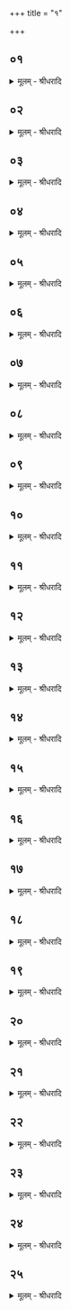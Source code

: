 +++
title = "१"

+++


## ०१
<details><summary>मूलम् - श्रीधरादि</summary>

अ᳘थ स्रुवं᳘ चाज्यविला᳘पनीं चादा᳘य॥  
(या) आहवनी᳘यमभ्यै᳘ति स᳘ ऽएता द्वा᳘दशा᳘प्तीर्जुहो᳘ति वा व्वाच᳘यति वा य᳘दि जुहो᳘ति य᳘दि व्वाच᳘यति समान᳘ ऽएव ब᳘न्धुः॥
</details>

## ०२
<details><summary>मूलम् - श्रीधरादि</summary>

स᳘ जुहोति॥  
(त्या) आप᳘ये स्वा᳘हा स्वाप᳘ये स्वा᳘हा ऽपिजा᳘य स्वा᳘हा क्र᳘तवे स्वा᳘हा व्व᳘सवे स्वा᳘हा ऽहर्प᳘तये स्वाहा᳘ ऽह्ने मुग्धा᳘य स्वा᳘हा मुग्धा᳘य व्वैनᳫँ᳭शिना᳘य स्वा᳘हा व्विनᳫँ᳭शि᳘न ऽआन्त्यायना᳘य स्वाहा᳘ ऽऽन्त्याय भौवना᳘य स्वा᳘हा भु᳘वनस्य प᳘तये स्वाहा᳘ ऽधिपतये स्वाहे᳘त्येता द्वा᳘दशा᳘प्तीर्जुहोति द्वा᳘दश वै᳘ मा᳘साः संव्वत्सर᳘स्य संव्वत्सरः᳘ प्रजा᳘पतिः प्रजा᳘पतिर्यज्ञस्त᳘द्यै᳘वास्या᳘प्तिर्या᳘ सम्पत्ता᳘मे᳘वैतदु᳘ज्जयति ता᳘मात्म᳘न्कुरुते॥
</details>

## ०३
<details><summary>मूलम् - श्रीधरादि</summary>

(ते᳘ ऽथ) अ᳘थ षट्क्लृ᳘प्तीः॥  
(र्जु) जुहो᳘ति वा व्वाच᳘यति वा य᳘दि जुहो᳘ति य᳘दि व्वाच᳘यति समान᳘ एव ब᳘न्धुः॥
</details>

## ०४
<details><summary>मूलम् - श्रीधरादि</summary>

स᳘ व्वाचयति॥  
(त्या᳘) आ᳘युर्यज्ञे᳘न कल्पतां प्राणो᳘ यज्ञे᳘न कल्पतां च᳘क्षुर्यज्ञे᳘न कल्पताᳫँ᳭ श्रो᳘त्रं यज्ञे᳘न कल्पतां पृष्ठं᳘[[!!]] यज्ञे᳘न कल्पतां यज्ञो᳘ यज्ञे᳘न कल्पतामि᳘त्येताः षट्क्लृ᳘प्तीर्व्वाचयति षड्वा᳘ ऽऋत᳘वः संव्वत्सर᳘स्य संव्वत्सरः᳘ प्रजा᳘पतिः प्रजा᳘पतिर्यज्ञस्त᳘द्यै᳘वास्य क्लृ᳘प्तिर्या᳘ सम्पत्ता᳘मे᳘वैतदु᳘ज्जयति ता᳘मात्म᳘न्कुरुते॥
</details>

## ०५
<details><summary>मूलम् - श्रीधरादि</summary>

(ते ऽष्टा᳘) अष्टा᳘श्रिर्यू᳘पो भवति॥  
(त्य) अष्टा᳘क्षरा वै᳘ गायत्री᳘ गायत्र᳘मग्नेश्छ᳘न्दो देवलोक᳘मे᳘वैतेनो᳘ज्जयति सप्तदश᳘भिर्वा᳘सोभिर्यू᳘पो व्वेष्टितो᳘ वा व्वि᳘ग्रथितो वा भवति सप्तदशो वै᳘ प्रजा᳘पतिस्त᳘त्प्रजा᳘पतिमु᳘ज्जयति॥
</details>

## ०६
<details><summary>मूलम् - श्रीधरादि</summary>

गौधूमं᳘ चषा᳘लं भवति॥  
पु᳘रुषो वै᳘ प्रजा᳘पतेर्ने᳘दिष्ठ᳘ᳫँ᳘[[!!]] सो ऽय᳘मत्व᳘गेते वै पु᳘रुषस्यौ᳘षधीनां नेदिष्ठतमां य᳘द्गोधू᳘मास्ते᳘षां न त्व᳘गस्ति मनुष्यलोक᳘मे᳘वैतेनो᳘ज्जयति॥
</details>

## ०७
<details><summary>मूलम् - श्रीधरादि</summary>

गर्त्तन्वान्यूपो᳘ ऽतीक्ष्णाग्रो भवति॥  
पितृदेव᳘त्यो वै ग᳘र्त्तः पितृलोक᳘मे᳘वैतेनो᳘ज्जयति सप्त᳘दशारत्निर्भवति सप्तदशो वै᳘ प्रजा᳘पतिस्त᳘त्प्रजा᳘पतिमु᳘ज्जयति॥
</details>

## ०८
<details><summary>मूलम् - श्रीधरादि</summary>

(त्य᳘) अ᳘थ ने᳘ष्टा प᳘त्नीमुदानेष्य᳘न्॥  
(न्कौ) कौशं व्वा᳘सः प᳘रिधापयति कौशं᳘ वा च᳘ण्डातकम᳘न्तरं दीक्षितव᳘सनाज्जघनार्द्धो वा᳘ ऽएष᳘ यज्ञ᳘स्य यत्प᳘त्नी ता᳘मेतत्प्रा᳘चीं यज्ञं᳘ प्रसादयिष्य᳘न्भवत्य᳘स्ति वै प᳘त्न्या ऽअमेध्यं य᳘दवाची᳘नं ना᳘भेर्मे᳘ध्या वै᳘ दर्भास्तद्य᳘दे᳘वास्या ऽअमेध्यं त᳘दे᳘वास्या ऽएत᳘द्दर्भैर्मे᳘ध्यं कृत्वा᳘ ऽथैनां प्रा᳘चीं यज्ञं प्र᳘सादयति त᳘स्मान्ने᳘ष्टा प᳘त्नीमुदानेष्य᳘न्कौशं व्वा᳘सः प᳘रिधापयति कौशं᳘ वा च᳘ण्डातकम᳘न्तरं दीक्षितव᳘सनात्॥
</details>

## ०९
<details><summary>मूलम् - श्रीधरादि</summary>

(द᳘) अ᳘थ नि᳘श्रयणीं निश्रयति[[!!]]॥  
स᳘ दक्षिणत ऽउ᳘दङ्रोहेदुत्तरतो᳘ वा दक्षिणा᳘ दक्षिणत᳘स्त्वेवो᳘दङ्रोहेत्त᳘था ह्यु᳘दग्भ᳘वति॥
</details>

## १०
<details><summary>मूलम् - श्रीधरादि</summary>

स᳘ रोक्ष्य᳘ञ्जायामा᳘मन्त्रयते॥  
जा᳘य ऽए᳘हि᳘ स्वो रो᳘हावे᳘ति रो᳘हावे᳘त्याह जाया तद्य᳘ज्जाया᳘मामन्त्र᳘यते ऽर्द्धो᳘ ह वा᳘ ऽएष᳘ ऽआत्म᳘नो य᳘ज्जाया त᳘स्माद्या᳘वज्जायां न᳘ व्विन्द᳘ते᳘ नैव ता᳘वत्प्र᳘जायते᳘ ऽसर्व्वा हि ता᳘वद्भ᳘वत्य᳘थ य᳘दैव᳘ जायां᳘ व्विन्दते᳘ ऽथ प्र᳘जायते त᳘र्हि हि स᳘र्व्वो भ᳘वति स᳘र्व्व ऽएतां ग᳘तिं गच्छानी᳘ति त᳘स्माज्जायामा᳘मन्त्रयते॥
</details>

## ११
<details><summary>मूलम् - श्रीधरादि</summary>

स᳘ रोहति॥  
प्रजा᳘पतेः प्रजा᳘ ऽअभूमे᳘ति प्रजा᳘पते᳘र्ह्येष᳘ प्रजा भ᳘वति यो᳘ व्वाजपे᳘येन य᳘जते॥
</details>

## १२
<details><summary>मूलम् - श्रीधरादि</summary>

(ते᳘ ऽथ) अ᳘थ गोधू᳘मानु᳘पस्पृशति᳘॥  
स्व᳘र्देवा ऽअगन्मे᳘ति᳘ स्व᳘र्ह्येष ग᳘च्छति यो᳘ व्वाजपे᳘येन य᳘जते॥
</details>

## १३
<details><summary>मूलम् - श्रीधरादि</summary>

तद्य᳘द्गोधू᳘मानुपस्पृश᳘ति॥  
(त्य᳘) अ᳘न्नं वै᳘ गोधू᳘मा ऽअ᳘न्नं वा᳘ ऽएष उ᳘ज्जयति यो᳘ वाजपे᳘येन य᳘जते ऽन्नपे᳘यᳫँ᳭ ह वै ना᳘मैतद्य᳘द्वाजपे᳘यं तद्य᳘दे᳘वैतद᳘न्नमुद᳘जैषीत्ते᳘नै᳘वैत᳘देतां ग᳘तिं गत्वा स᳘ᳫँ᳘स्पृशते त᳘दात्म᳘न्कुरुते त᳘स्माद्गोधू᳘मानु᳘पस्पृशति॥
</details>

## १४
<details><summary>मूलम् - श्रीधरादि</summary>

(त्य᳘) अ᳘थ शीर्ष्णा यू᳘पमत्यु᳘ज्जिहीते॥  
(ते ऽमृ᳘) अमृ᳘ता ऽअभूमे᳘ति देवलोक᳘मे᳘वैतेनो᳘ज्जयति॥ (शतम् ३०००)
</details>

## १५
<details><summary>मूलम् - श्रीधरादि</summary>

(त्य᳘) अ᳘थ दि᳘शो ऽनुवी᳘क्षमाणो जपति॥  
(त्य) अस्मे᳘ वो ऽअस्त्विन्द्रिय᳘मस्मे᳘ नृम्ण᳘मुत क्र᳘तु᳘रस्मे व्व᳘र्चाᳫँ᳭सि सन्तु व इ᳘ति स᳘र्व्वं वा᳘ ऽएष᳘ ऽइदमु᳘ज्जयति यो᳘ व्वाजपे᳘येन य᳘जते प्रजा᳘पति᳘ᳫँ᳘ ह्युज्ज᳘यति स᳘र्व्वमु᳘ ह्ये᳘वेदं᳘ प्रजा᳘पतिः᳘ सो ऽस्य स᳘र्व्वस्य य᳘श ऽइन्द्रियं᳘ व्वीर्यᳫँ᳭ संवृ᳘ज्य त᳘दात्म᳘न्धत्ते[[!!]] त᳘दात्म᳘न्कुरुते त᳘स्माद्दि᳘शो ऽनुवी᳘क्षमाणो जपति॥
</details>

## १६
<details><summary>मूलम् - श्रीधरादि</summary>

(त्य᳘) अ᳘थैनमूषपुटै᳘रनू᳘दस्यन्ति॥  
पश᳘वो वा ऽऊ᳘षा अ᳘न्नं वै᳘ पशवो᳘ ऽन्नं वा᳘ ऽएष ऽउ᳘ज्जयति यो᳘ व्वाजपे᳘येन य᳘जते ऽन्नपे᳘यᳫँ᳭ ह वै ना᳘मैतद्य᳘द्वाजपे᳘यं तद्य᳘दे᳘वैतद᳘न्नमुद᳘जैषीत्ते᳘नै᳘वैत᳘देतां ग᳘तिं गत्वा स᳘ᳫँ᳘स्पृशते त᳘दात्म᳘न्कुरुते त᳘स्मादेनमूषपुटै᳘रनू᳘दस्यन्ति॥
</details>

## १७
<details><summary>मूलम् - श्रीधरादि</summary>

(न्त्या᳘) आ᳘श्वत्थेषु पलाशेषू᳘पनद्धा भवन्ति॥  
स य᳘दे᳘वा᳘दो ऽश्वत्थे ति᳘ष्ठत इ᳘न्द्रो मरु᳘त ऽउपा᳘मन्त्रयत त᳘स्मादा᳘श्वत्थेषु पलाशेषू᳘पनद्धा भवन्ति व्वि᳘शो ऽनू᳘दस्यन्ति व्वि᳘शो वै᳘ मरुतो᳘ ऽन्नं व्वि᳘शस्त᳘स्माद्वि᳘शो ऽनू᳘दस्यन्ति सप्त᳘दश भवन्ति सप्तदशो वै᳘ प्रजा᳘पतिस्त᳘त्प्रजा᳘पतिमु᳘ज्जयति॥
</details>

## १८
<details><summary>मूलम् - श्रीधरादि</summary>

(त्य᳘) अ᳘थेमा᳘मुपावे᳘क्षमाणो जपति॥  
न᳘मो मात्रे᳘ पृथिव्यै न᳘मो मा᳘त्रे पृथिव्या ऽइ᳘ति बृ᳘हस्प᳘तेर्ह वा᳘ ऽअभिषिषिचाना᳘त्पृथिवी᳘ बिभया᳘ञ्चकार महद्वा᳘ ऽअय᳘मभू᳘द्यो ऽभ्य᳘षेचि यद्वै᳘ मा ऽयं᳘ नावदृणीयादि᳘ति बृ᳘हस्प᳘तिर्ह पृथिव्यै᳘ बिभया᳘ञ्चकार यद्वै᳘ मेयं᳘ नावधून्वीते᳘ति त᳘दन᳘यै᳘वैत᳘न्मित्रधे᳘यमकुरुत न हि᳘ माता᳘ पुत्र᳘ᳫँ᳘ हिन᳘स्ति न᳘ पुत्रो᳘ मात᳘रम्॥
</details>

## १९
<details><summary>मूलम् - श्रीधरादि</summary>

बृहस्पतिसवो वा᳘ ऽएष य᳘द्वाजपे᳘यम्॥  
पृथि᳘व्यु हैत᳘स्माद्बिभेति महद्वा᳘ ऽअय᳘मभू᳘द्यो ऽभ्य᳘षेचि यद्वै᳘ मा ऽयं नावदृणीयादि᳘त्येष᳘ उ हास्यै᳘ ऽबिभेति यद्वै᳘ मेयं᳘[[!!]] नावधून्वीते᳘ति त᳘दन᳘यै᳘वैत᳘न्मित्रधे᳘यं कुरुते न हि᳘ माता᳘ पुत्र᳘ᳫँ᳘ हिन᳘स्ति न᳘ पुत्रो᳘ मात᳘रम्॥
</details>

## २०
<details><summary>मूलम् - श्रीधरादि</summary>

(म᳘) अ᳘थ हि᳘रण्यमभ्य᳘वरोहति॥  
(त्य) अमृ᳘तमा᳘युर्हि᳘रण्यं त᳘दमृ᳘त ऽआ᳘युषि प्र᳘तितिष्ठति॥
</details>

## २१
<details><summary>मूलम् - श्रीधरादि</summary>

(त्य᳘) अ᳘थाजर्षभ᳘स्याजि᳘नमु᳘पस्तृणाति॥  
त᳘दुप᳘रिष्टाद्रुक्मं नि᳘दधाति त᳘मभ्य᳘वरोहतीमां᳘ वैव᳘॥
</details>

## २२
<details><summary>मूलम् - श्रीधरादि</summary>

(वा᳘था) अ᳘थास्मा ऽआसन्दीमा᳘हरन्ति॥  
(न्त्यु) उपरिस᳘द्यं वा᳘ ऽएष᳘ जयति यो ज᳘यत्यन्तरिक्षस᳘द्यं त᳘देनमुपर्या᳘सीनमध᳘स्तादिमाः᳘ प्रजा उ᳘पासते त᳘स्मादस्मा ऽआसन्दीमा᳘हरन्ति॥
</details>

## २३
<details><summary>मूलम् - श्रीधरादि</summary>

(न्त्यौ᳘) औ᳘दुम्बरी भवति॥  
(त्य᳘) अन्नं वा ऽऊ᳘र्गुदुम्ब᳘र ऊ᳘र्जो ऽन्ना᳘द्यस्या᳘वरुद्ध्यै त᳘स्मादौ᳘दुम्बरी भवति ताम᳘ग्रेण हविर्द्धा᳘ने जघ᳘नेनाहवनी᳘यं नि᳘दधाति॥
</details>

## २४
<details><summary>मूलम् - श्रीधरादि</summary>

(त्य᳘) अ᳘थाजर्षभ᳘स्याजि᳘नमा᳘स्तृणाति॥  
प्रजा᳘पतिर्व्वा᳘ ऽएष य᳘दजर्षभ᳘ ऽएता वै᳘ प्रजा᳘पतेः प्रत्यक्षतमां य᳘दजास्त᳘स्मादेतास्त्रिः᳘ संव्वत्सर᳘स्य विजा᳘यमाना द्वौ त्रीनि᳘ति जनयन्ति त᳘त्प्रजा᳘पतिमे᳘वैत᳘त्करोति त᳘स्मादजर्षभ᳘स्याजि᳘नमा᳘स्तृणाति॥
</details>

## २५
<details><summary>मूलम् - श्रीधरादि</summary>

स आ᳘स्तृणाति॥  
(ती) इयं᳘ ते राडि᳘ति राज्य᳘मे᳘वास्मिन्नेत᳘द्दधात्य᳘थैनमा᳘सादयति य᳘न्ता ऽसि य᳘मन इ᳘ति यन्ता᳘रमे᳘वैनमेतद्य᳘मनमासां᳘ प्रजा᳘नां करोति ध्रु᳘वो ऽसि धरु᳘ण ऽइ᳘ति ध्रुव᳘मे᳘वैनमेत᳘द्धरु᳘णमस्मिँ᳘ल्लोके᳘ करोति कृष्यै᳘ त्वा क्षे᳘माय त्वा रय्यै᳘ त्वा पो᳘षाय त्वे᳘ति साध᳘वे त्वे᳘त्ये᳘वैत᳘दाह॥
</details>